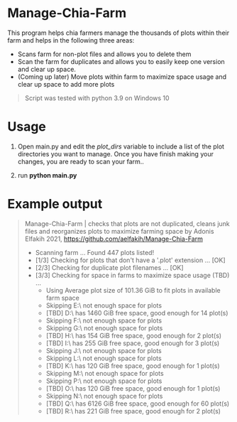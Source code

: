 ﻿# Manage-Chia-Farm
This program helps chia farmers manage the thousands of plots within their farm and helps in the following three areas:
  * Scans farm for non-plot files and allows you to delete them 
  * Scan the farm for duplicates and allows you to easily keep one version and clear up space.
  * (Coming up later) Move plots within farm to maximize space usage and clear up space to add more plots

> Script was tested with python 3.9 on Windows 10 

# Usage
1. Open main.py and edit the *plot_dirs* variable to include a list of the plot
directories you want to manage.  Once you have finish making your changes, you are ready to scan your farm..
 
1. run **python main.py**


# Example output
> Manage-Chia-Farm | checks that plots are not duplicated, cleans junk files and reorganizes plots to maximize farming space
by Adonis Elfakih 2021, https://github.com/aelfakih/Manage-Chia-Farm
>
>* Scanning farm ... Found  447 plots listed!
>* [1/3] Checking for plots that don't have a '.plot' extension ... [OK]
>* [2/3] Checking for duplicate plot filenames ... [OK]
>* [3/3] Checking for space in farms to maximize space usage (TBD) ...
>    * Using Average plot size of 101.36 GiB to fit plots in available farm space
>    * Skipping E:\ not enough space for plots
>    * [TBD] D:\ has 1460 GiB free space, good enough for 14 plot(s)
>    * Skipping F:\ not enough space for plots
>    * Skipping G:\ not enough space for plots
>    * [TBD] H:\ has 154 GiB free space, good enough for 2 plot(s)
>    * [TBD] I:\ has 255 GiB free space, good enough for 3 plot(s)
>    * Skipping J:\ not enough space for plots
>    * Skipping L:\ not enough space for plots
>    * [TBD] K:\ has 120 GiB free space, good enough for 1 plot(s)
>    * Skipping M:\ not enough space for plots
>    * Skipping P:\ not enough space for plots
>    * [TBD] O:\ has 120 GiB free space, good enough for 1 plot(s)
>    * Skipping N:\ not enough space for plots
>    * [TBD] Q:\ has 6126 GiB free space, good enough for 60 plot(s)
>    * [TBD] R:\ has 221 GiB free space, good enough for 2 plot(s)
